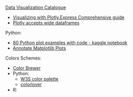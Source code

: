 
[Data Visualization Catalogue](https://datavizcatalogue.com/)

* [Visualizing with Plotly.Express Comprehensive guide](https://towardsdatascience.com/visualization-with-plotly-express-comprehensive-guide-eb5ee4b50b57)
* [Plotly accepts wide dataframes](https://medium.com/plotly/beyond-tidy-plotly-express-now-accepts-wide-form-and-mixed-form-data-bdc3e054f891)

Python:
  * [80 Python plot examples with code - kaggle notebook](https://www.kaggle.com/python10pm/plotting-with-python-learn-80-plots-step-by-step)
  * [Annotate Matplotlib Plots](https://jakevdp.github.io/PythonDataScienceHandbook/04.09-text-and-annotation.html)
  
Colors Schemes:
  * [Color Brewer](https://colorbrewer2.org/)
  * Python:
    * [W3S color palette](https://www.w3schools.com/colors/colors_palettes.asp)
    * [colorlover](https://github.com/jackparmer/colorlover)
  * R: 
        
